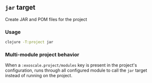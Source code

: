## `jar` target

Create JAR and POM files for the project

### Usage

```bash
clojure -T:project jar
```

### Multi-module project behavior

When a `:exoscale.project/modules` key is present in the project's
configuration, runs through all configured module to call the
`jar` target instead of running on the project.
